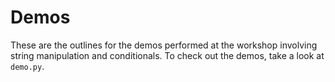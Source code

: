 # Demos

These are the outlines for the demos performed at the workshop involving string manipulation and conditionals. To check out the demos, take a look at ```demo.py```.